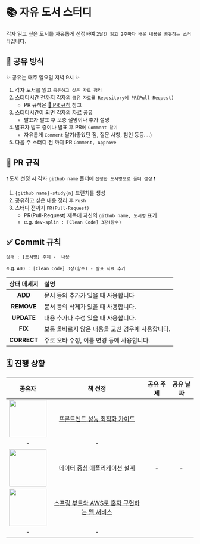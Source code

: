 # 📚 자유 도서 스터디

각자 읽고 싶은 도서를 자유롭게 선정하여 `2달간 읽고 2주마다 배운 내용을 공유하는 스터디`입니다.


## 📝 공유 방식

✨ 공유는 매주 일요일 저녁 9시 ✨

1. 각자 도서를 읽고 `공유하고 싶은 자료 정리`
2. 스터디시간 전까지 각자의 `공유 자료를 Repository에 PR(Pull-Request)`
   - PR 규칙은 [🏅 PR 규칙](#-pr-규칙) 참고
3. 스터디시간이 되면 각자의 자료 공유
   - 발표자 발표 후 보충 설명이나 추가 설명
4. 발표자 발표 중이나 발표 후 PR에 `Comment 달기`
   - 자유롭게 `Comment` 달기(좋았던 점, 질문 사항, 첨언 등등....)
5. 다음 주 스터디 전 까지 PR `Comment, Approve`


## 🏅 PR 규칙

❗ 도서 선정 시 각자 `github name` 폴더에 `선정한 도서명으로 폴더 생성` ❗

1. `{github name}-study{n}` 브랜치를 생성
2. 공유하고 싶은 내용 정리 후 `Push`
3. 스터디 전까지 `PR(Pull-Request)`
   - PR(Pull-Request) 제목에 자신의 `github name, 도서명` 표기
   - e.g. `dev-splin : [Clean Code] 3장(함수)`


## ✅ Commit 규칙

`상태 : [도서명] 주제 -  내용`

e.g. `ADD : [Clean Code] 3장(함수) - 발표 자료 추가`

| 상태 메세지 | 설명                                              |
| :---------: | :------------------------------------------------ |
|   **ADD**   | 문서 등의 추가가 있을 때 사용합니다               |
| **REMOVE**  | 문서 등의 삭제가 있을 때 사용합니다.              |
| **UPDATE**  | 내용 추가나 수정 있을 때 사용합니다.                   |
|   **FIX**   | 보통 올바르지 않은 내용을 고친 경우에 사용합니다. |
| **CORRECT** | 주로 오타 수정, 이름 변경 등에 사용합니다.        |


## 🗓️ 진행 상황

| 공유자 | 책 선정 | 공유 주제 | 공유 날짜 |
|:---:|:---:|:---:|:---:|
|<a href="https://github.com/dev-splin" target="_blank"><img src="https://github.com/dev-splin.png" width="100"/><a/>|[프론트엔드 성능 최적화 가이드](https://product.kyobobook.co.kr/detail/S000200178292)
|-|-|
|<a href="https://github.com/codemario318" target="_blank"><img src="https://github.com/codemario318.png" width="100"/><a/>|[데이터 중심 애플리케이션 설계](https://product.kyobobook.co.kr/detail/S000001766328)|-|-|
|<a href="https://github.com/Shin-GS" target="_blank"><img src="https://github.com/Shin-GS.png" width="100"/><a/>|[스프링 부트와 AWS로 혼자 구현하는 웹 서비스](https://product.kyobobook.co.kr/detail/S000001019679)
|-|-|
